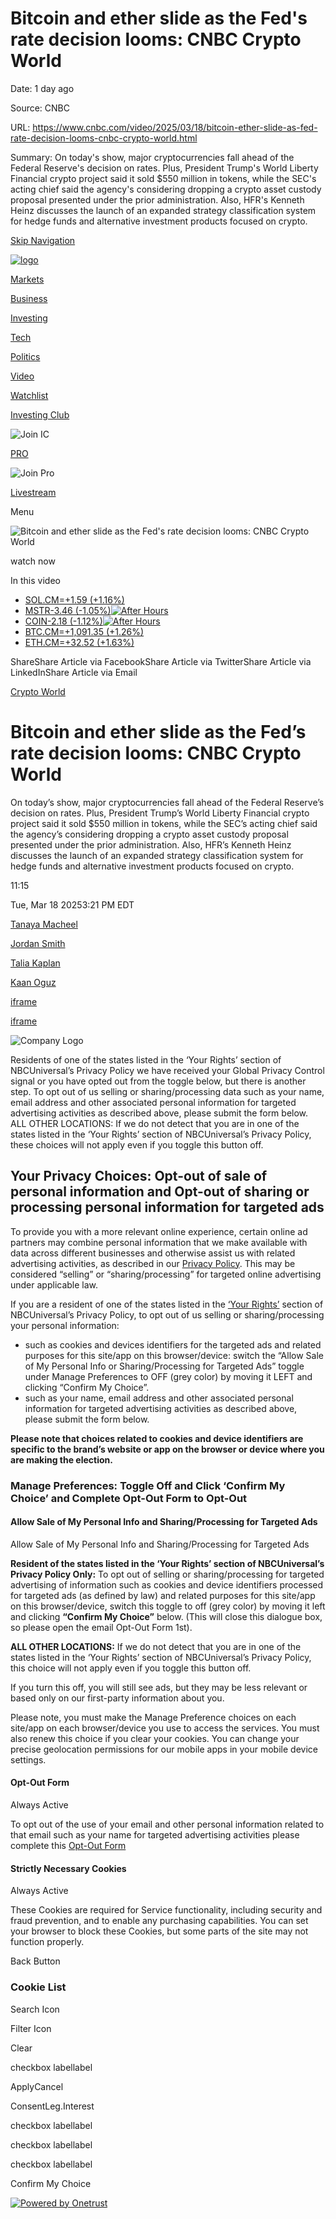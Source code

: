 # Bitcoin and ether slide as the Fed's rate decision looms: CNBC Crypto World

Date: 1 day ago

Source: CNBC

URL: https://www.cnbc.com/video/2025/03/18/bitcoin-ether-slide-as-fed-rate-decision-looms-cnbc-crypto-world.html

Summary: On today's show, major cryptocurrencies fall ahead of the Federal Reserve's decision on rates. Plus, President Trump's World Liberty Financial crypto project said it sold $550 million in tokens, while the SEC's acting chief said the agency's considering dropping a crypto asset custody proposal presented under the prior administration. Also, HFR's Kenneth Heinz discusses the launch of an expanded strategy classification system for hedge funds and alternative investment products focused on crypto.

[Skip Navigation](https://www.cnbc.com/video/2025/03/18/bitcoin-ether-slide-as-fed-rate-decision-looms-cnbc-crypto-world.html#MainContent)

[![logo](https://static-redesign.cnbcfm.com/dist/2469ed0a9a4cafdf055e.svg)](https://www.cnbc.com/)

[Markets](https://www.cnbc.com/markets/)

[Business](https://www.cnbc.com/business/)

[Investing](https://www.cnbc.com/investing/)

[Tech](https://www.cnbc.com/technology/)

[Politics](https://www.cnbc.com/politics/)

[Video](https://www.cnbc.com/tv/)

[Watchlist](https://www.cnbc.com/watchlist/)

[Investing Club](https://www.cnbc.com/investingclub/subscribe?__source=investingclub|globalnav|join&tpcc=investingclub|globalnav|join)

![Join IC](https://static-redesign.cnbcfm.com/dist/93743f20be95b721880f.svg)

[PRO](https://www.cnbc.com/application/pro?__source=pro|globalnav|join&tpcc=pro|globalnav|join)

![Join Pro](https://static-redesign.cnbcfm.com/dist/69ae09b80acd376e9c97.svg)

[Livestream](https://www.cnbc.com/live-tv/)

Menu

![Bitcoin and ether slide as the Fed's rate decision looms: CNBC Crypto World](https://image.cnbcfm.com/api/v1/image/108117822-250318_cw_thumbnail.jpg?v=1742324543&w=750&h=422&vtcrop=y)

watch now

In this video

- [SOL.CM=+1.59 (+1.16%)](https://www.cnbc.com/quotes/SOL.CM=)
- [MSTR-3.46 (-1.05%)![After Hours](https://static-redesign.cnbcfm.com/dist/1b0cc41fb0c34e043aa0.svg)](https://www.cnbc.com/quotes/MSTR)
- [COIN-2.18 (-1.12%)![After Hours](https://static-redesign.cnbcfm.com/dist/1b0cc41fb0c34e043aa0.svg)](https://www.cnbc.com/quotes/COIN)
- [BTC.CM=+1,091.35 (+1.26%)](https://www.cnbc.com/quotes/BTC.CM=)
- [ETH.CM=+32.52 (+1.63%)](https://www.cnbc.com/quotes/ETH.CM=)

ShareShare Article via FacebookShare Article via TwitterShare Article via LinkedInShare Article via Email

[Crypto World](https://www.cnbc.com/cryptoworld/)

# Bitcoin and ether slide as the Fed’s rate decision looms: CNBC Crypto World

On today’s show, major cryptocurrencies fall ahead of the Federal Reserve’s decision on rates. Plus, President Trump’s World Liberty Financial crypto project said it sold $550 million in tokens, while the SEC’s acting chief said the agency’s considering dropping a crypto asset custody proposal presented under the prior administration. Also, HFR’s Kenneth Heinz discusses the launch of an expanded strategy classification system for hedge funds and alternative investment products focused on crypto.

11:15

Tue, Mar 18 20253:21 PM EDT

[Tanaya Macheel](https://www.cnbc.com/tanaya-macheel/)

[Jordan Smith](https://www.cnbc.com/jordan-smith/)

[Talia Kaplan](https://www.cnbc.com/talia-kaplan/)

[Kaan Oguz](https://www.cnbc.com/kaan-oguz/)

[iframe](https://sp.auth.adobe.com/entitlement/v4/AccessEnablerProxy.html?9f61ce3349740cda7528#https%3A%2F%2Fwww.cnbc.com%2Fvideo%2F2025%2F03%2F18%2Fbitcoin-ether-slide-as-fed-rate-decision-looms-cnbc-crypto-world.html)

[iframe](https://www.google.com/recaptcha/enterprise/anchor?ar=1&k=6LfnMFMeAAAAABvWy2u0ZzAqPaVUflZOPibgK-u5&co=aHR0cHM6Ly93d3cuY25iYy5jb206NDQz&hl=en&v=hbAq-YhJxOnlU-7cpgBoAJHb&size=invisible&cb=26ngwcuk3agn)

![Company Logo](https://cdn.cookielaw.org/logos/17e5cb00-ad90-47f5-a58d-77597d9d2c16/ffe22c24-b5ec-419d-a0f9-f090bf07f6f0/9366d06d-524a-4047-b900-ba2d60e62e46/NBCU_logo.png)

Residents of one of the states listed in the ‘Your Rights’ section of NBCUniversal’s Privacy Policy we have received your Global Privacy Control signal or you have opted out from the toggle below, but there is another step. To opt out of us selling or sharing/processing data such as your name, email address and other associated personal information for targeted advertising activities as described above, please submit the form below. ALL OTHER LOCATIONS: If we do not detect that you are in one of the states listed in the ‘Your Rights’ section of NBCUniversal’s Privacy Policy, these choices will not apply even if you toggle this button off.

## Your Privacy Choices: Opt-out of sale of personal information and Opt-out of sharing or processing personal information for targeted ads

To provide you with a more relevant online experience, certain online ad partners may combine personal information that we make available with data across different businesses and otherwise assist us with related advertising activities, as described in our [Privacy Policy](https://www.nbcuniversal.com/privacy). This may be considered “selling” or “sharing/processing” for targeted online advertising under applicable law.

If you are a resident of one of the states listed in the [‘Your Rights’](https://www.nbcuniversal.com/privacy#accordionheader5) section of NBCUniversal’s Privacy Policy, to opt out of us selling or sharing/processing your personal information:

- such as cookies and devices identifiers for the targeted ads and related purposes for this site/app on this browser/device: switch the “Allow Sale of My Personal Info or Sharing/Processing for Targeted Ads” toggle under Manage Preferences to OFF (grey color) by moving it LEFT and clicking “Confirm My Choice”.
- such as your name, email address and other associated personal information for targeted advertising activities as described above, please submit the form below.

**Please note that choices related to cookies and device identifiers are specific to the brand’s website or app on the browser or device where you are making the election.**

### Manage Preferences: Toggle Off and Click ‘Confirm My Choice’ and Complete Opt-Out Form to Opt-Out

#### Allow Sale of My Personal Info and Sharing/Processing for Targeted Ads

Allow Sale of My Personal Info and Sharing/Processing for Targeted Ads

**Resident of the states listed in the ‘Your Rights’ section of NBCUniversal’s Privacy Policy Only:** To opt out of selling or sharing/processing for targeted advertising of information such as cookies and device identifiers processed for targeted ads (as defined by law) and related purposes for this site/app on this browser/device, switch this toggle to off (grey color) by moving it left and clicking **“Confirm My Choice”** below. (This will close this dialogue box, so please open the email Opt-Out Form 1st).

**ALL OTHER LOCATIONS:** If we do not detect that you are in one of the states listed in the ‘Your Rights’ section of NBCUniversal’s Privacy Policy, this choice will not apply even if you toggle this button off.

If you turn this off, you will still see ads, but they may be less relevant or based only on our first-party information about you.

Please note, you must make the Manage Preference choices on each site/app on each browser/device you use to access the services. You must also renew this choice if you clear your cookies. You can change your precise geolocation permissions for our mobile apps in your mobile device settings.

#### Opt-Out Form

Always Active

To opt out of the use of your email and other personal information related to that email such as your name for targeted advertising activities please complete this [Opt-Out Form](https://privacyportal.onetrust.com/webform/17e5cb00-ad90-47f5-a58d-77597d9d2c16/cda09e33-f935-4960-87de-afa722cef3c2)

#### Strictly Necessary Cookies

Always Active

These Cookies are required for Service functionality, including security and fraud prevention, and to enable any purchasing capabilities. You can set your browser to block these Cookies, but some parts of the site may not function properly.

Back Button

### Cookie List

Search Icon

Filter Icon

Clear

checkbox labellabel

ApplyCancel

ConsentLeg.Interest

checkbox labellabel

checkbox labellabel

checkbox labellabel

Confirm My Choice

[![Powered by Onetrust](https://cdn.cookielaw.org/logos/static/powered_by_logo.svg)](https://www.onetrust.com/products/cookie-consent/)